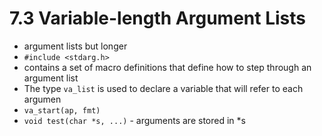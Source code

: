 # 7.3 Variable-length Argument Lists

- argument lists but longer
- `#include <stdarg.h>`
- contains a set of macro definitions that define how to step through an argument list
- The type `va_list` is used to declare a variable that will refer to each argumen
- `va_start(ap, fmt)`
- `void test(char *s, ...)` - arguments are stored in *s
